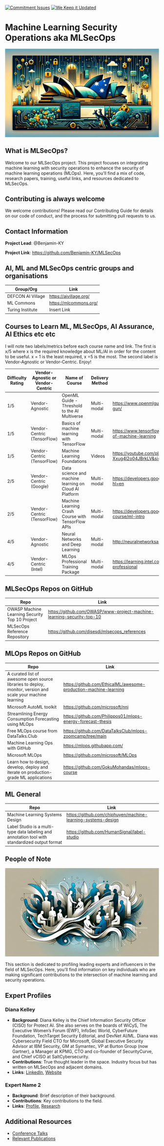 [![Commitment Issues](https://img.shields.io/badge/Commitment-Issues-Issues)](https://github.com/Benjamin-KY/MLSecOps) [![We Keep it Updated](https://img.shields.io/github/commit-activity/w/Benjamin-KY/MLSecOps)](https://github.com/Benjamin-KY/MLSecOps/graphs/commit-activity)

# Machine Learning Security Operations aka MLSecOps
![MLSecOps Banner](https://github.com/Benjamin-KY/MLSecOps/blob/main/MLSecOpsV1.png)

## What is MLSecOps?
Welcome to our MLSecOps project. This project focuses on integrating machine learning with security operations to enhance the security of machine learning operations (MLOps). Here, you'll find a mix of code, research papers, training, useful links, and resources dedicated to MLSecOps.

## Contributing is always welcome
We welcome contributions! Please read our Contributing Guide for details on our code of conduct, and the process for submitting pull requests to us.

## Contact Information
**Project Lead**: @Benjamin-KY

**Project Link**: https://github.com/Benjamin-KY/MLSecOps

## AI, ML and MLSecOps centric groups and organisations
| Group/Org | Link |
| --- | --- |
| DEFCON AI Village | https://aivillage.org/ |
| ML Commons | https://mlcommons.org/ |
| Turing Institute | Insert Link |


## Courses to Learn ML, MLSecOps, AI Assurance, AI Ethics etc etc

I will note two labels/metrics before each course name and link. The first is x/5 where x is the required knowledge about ML/AI in order for the content to be useful. x = 1 is the least required, x =5 is the most. The second label is Vendor-Agnostic or Vendor-Centric. Enjoy! 

| Difficulty Rating | Vendor-Agnostic or Vendor-Centric | Name of Course | Delivery Method | Link |
| --- | --- | --- | --- | --- |
| 1/5 | Vendor-Agnostic | OpenML Guide - Threshold to the AI Multiverse | Multi-modal | https://www.openmlguide.org/ai-portal-gun/ai-portal-gun/ |
| 1/5 | Vendor-Centric (TensorFlow) | Basics of machine learning with TensorFlow | Multi-modal | https://www.tensorflow.org/resources/learn-ml/basics-of-machine-learning |
| 1/5 | Vendor-Centric (TensorFlow) | Machine Learning Foundations | Videos | https://youtube.com/playlist?list=PLOU2XLYxmsII9mzQ-Xxug4l2o04JBrkLV&si=U67LkeKb4nMxzFWP |
| 2/5 | Vendor-Centric (Google) | Data science and machine learning on Cloud AI Platform | Multi-modal | https://developers.google.com/learn/topics/datascience?hl=en |
| 2/5 | Vendor-Centric (TensorFlow) | Machine Learning Crash Course with TensorFlow APIs | Multi-modal | https://developers.google.com/machine-learning/crash-course/ml-intro |
| 4/5 | Vendor-Agnostic | Neural Networks and Deep Learning | Multi-modal | http://neuralnetworksanddeeplearning.com/about.html |
| 4/5 | Vendor-Centric (Intel) | MLOps Professional Training Package | Multi-modal | https://learning.intel.com/developer/pages/133/mlops-professional |

## MLSecOps Repos on GitHub

| Repo | Link |
| --- | --- |
| OWASP Machine Learning Security Top 10 Project | https://github.com/OWASP/www-project-machine-learning-security-top-10 |
| MLSecOps Reference Repository | https://github.com/disesdi/mlsecops_references |

## MLOps Repos on GitHub

| Repo | Link |
| --- | --- |
| A curated list of awesome open source libraries to deploy, monitor, version and scale your machine learning | https://github.com/EthicalML/awesome-production-machine-learning |
| Microsoft AutoML toolkit | https://github.com/microsoft/nni |
| Streamlining Energy Consumption Forecasting using MLOps | https://github.com/Philippos01/mlops-energy-forecast-thesis |
| Free MLOps course from DataTalks.Club | https://github.com/DataTalksClub/mlops-zoomcamp/tree/main |
| Machine Learning Ops with GitHub | https://mlops.githubapp.com/ |
| Microsoft MLOps | https://github.com/microsoft/MLOps |
| Learn how to design, develop, deploy and iterate on production-grade ML applications | https://github.com/GokuMohandas/mlops-course |

## ML General

| Repo | Link |
| --- | --- |
| Machine Learning Systems Design | https://github.com/chiphuyen/machine-learning-systems-design |
| Label Studio is a multi-type data labeling and annotation tool with standardized output format | https://github.com/HumanSignal/label-studio |

## People of Note

![Experts of Interest](https://github.com/Benjamin-KY/MLSecOps/blob/main/ExpertsV1.png)

This section is dedicated to profiling leading experts and influencers in the field of MLSecOps. Here, you'll find information on key individuals who are making significant contributions to the intersection of machine learning and security operations.

## Expert Profiles
### Diana Kelley
- **Background**: Diana Kelley is the Chief Information Security Officer (CISO) for Protect AI. She also serves on the boards of WiCyS, The Executive Women’s Forum (EWF), InfoSec World, CyberFuture Foundation, TechTarget Security Editorial, and DevNet AI/ML. Diana was Cybersecurity Field CTO for Microsoft, Global Executive Security Advisor at IBM Security, GM at Symantec, VP at Burton Group (now Gartner), a Manager at KPMG, CTO and co-founder of SecurityCurve, and Chief vCISO at SaltCybersecurity.
- **Contributions**: True thought leader in the space. Industry focus but has written on MLSecOps and adjacent domains.
- **Links**: [LinkedIn](https://www.linkedin.com/in/dianakelleysecuritycurve/), [Website](https://securitycurve.com/)

### Expert Name 2
- **Background**: Brief description of their background.
- **Contributions**: Key contributions to the field.
- **Links**: [Profile](link_to_profile), [Research](link_to_research)

<!-- Repeat for more experts as needed -->

## Additional Resources
- [Conference Talks](link_to_conference_talks)
- [Relevant Publications](link_to_publications)
